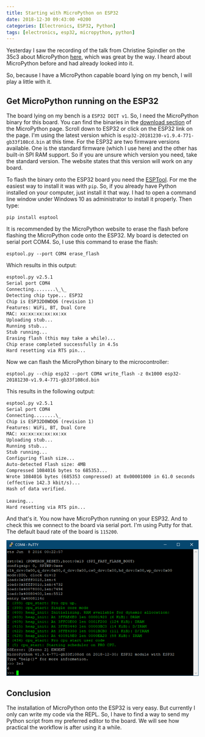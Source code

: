 ```yaml
---
title: Starting with MicroPython on ESP32
date: 2018-12-30 09:43:00 +0200
categories: [Electronics, ESP32, Python]
tags: [electronics, esp32, micropython, python]
---
```


Yesterday I saw the recording of the talk from Christine Spindler on the 35c3 about MicroPython [here](https://media.ccc.de/v/35c3-9648-micropython_python_for_microcontrollers#t=2465), which was great by the way.
I heard about MicroPython before and had already looked into it.

So, because I have a MicroPython capable board lying on my bench, I will play a little with it.

## Get MicroPython running on the ESP32

The board lying on my bench is a `ESP32 DOIT v1`.
So, I need the MicroPython binary for this board.
You can find the binaries in the [download section](http://micropython.org/download) of the MicroPython page.
Scroll down to ESP32 or click on the ESP32 link on the page.
I'm using the latest version which is `esp32-20181230-v1.9.4-771-gb33f108cd.bin` at this time.
For the ESP32 are two firmware versions available.
One is the standard firmware (which I use here) and the other has built-in SPI RAM support.
So if you are unsure which version you need, take the standard version.
The website states that this version will work on any board.

To flash the binary onto the ESP32 board you need the [ESPTool](https://github.com/espressif/esptool).
For me the easiest way to install it was with `pip`.
So, if you already have Python installed on your computer, just install it that way.
I had to open a command line window under Windows 10 as administrator to install it properly.
Then type:

```
pip install esptool
```

It is recommended by the MicroPython website to erase the flash before flashing the MicroPython code onto the ESP32.
My board is detected on serial port COM4.
So, I use this command to erase the flash:

```
esptool.py --port COM4 erase_flash
```

Which results in this output:

```
esptool.py v2.5.1
Serial port COM4
Connecting........\_\_
Detecting chip type... ESP32
Chip is ESP32D0WDQ6 (revision 1)
Features: WiFi, BT, Dual Core
MAC: xx:xx:xx:xx:xx:xx
Uploading stub...
Running stub...
Stub running...
Erasing flash (this may take a while)...
Chip erase completed successfully in 4.5s
Hard resetting via RTS pin...
```

Now we can flash the MicroPython binary to the microcontroller:

```
esptool.py --chip esp32 --port COM4 write_flash -z 0x1000 esp32-20181230-v1.9.4-771-gb33f108cd.bin
```

This results in the following output:

```
esptool.py v2.5.1
Serial port COM4
Connecting........\_
Chip is ESP32D0WDQ6 (revision 1)
Features: WiFi, BT, Dual Core
MAC: xx:xx:xx:xx:xx:xx
Uploading stub...
Running stub...
Stub running...
Configuring flash size...
Auto-detected Flash size: 4MB
Compressed 1084016 bytes to 685353...
Wrote 1084016 bytes (685353 compressed) at 0x00001000 in 61.0 seconds (effective 142.3 kbit/s)...
Hash of data verified.

Leaving...
Hard resetting via RTS pin...
```

And that's it.
You now have MicroPython running on your ESP32.
And to check this we connect to the board via serial port.
I'm using Putty for that.
The default baud rate of the board is `115200`.

![MicroPython - Putty](/assets/img/2018-12-30-micropython/2018-12-30-micropython-putty.png)

## Conclusion

The installation of MicroPython onto the ESP32 is very easy.
But currently I only can write my code via the REPL.
So, I have to find a way to send my Python script from my preferred editor to the board.
We will see how practical the workflow is after using it a while.

